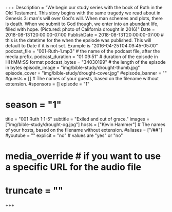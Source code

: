 +++
Description = "We begin our study series with the book of Ruth in the Old Testament. This story begins with the same tragedy we read about in Genesis 3: man's will over God's will. When man schemes and plots, there is death. When we submit to God though, we enter into an abundant life, filled with hope. (Pictured: photo of California drought in 2016)"
Date = 2018-08-13T20:00:00-07:00
PublishDate = 2018-08-13T20:00:00-07:00 # this is the datetime for the when the epsiode was published. This will default to Date if it is not set. Example is "2016-04-25T04:09:45-05:00"
podcast_file = "001-Ruth-1.mp3" # the name of the podcast file, after the media prefix.
podcast_duration = "01:09:51" # duration of the episode in HH:MM:SS format
podcast_bytes = "34030199" # the length of the episode in bytes
episode_image = "img/bible-study/drought-thumb.jpg"
episode_cover = "img/bible-study/drought-cover.jpg"
#episode_banner = ""
#guests = [] # The names of your guests, based on the filename without extension.
#sponsors = []
episode = "1"
# season = "1"
title = "001 Ruth 1:1-5"
subtitle = "Exiled and out of grace."
images = ["img/bible-study/drought-og.jpg"]
hosts = ["Kevin Hammer"] # The names of your hosts, based on the filename without extension.
#aliases = ["/##"]
#youtube = ""
explicit = "no" # values are "yes" or "no"
# media_override # if you want to use a specific URL for the audio file
# truncate = ""
+++
